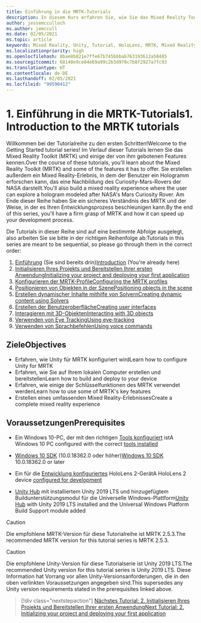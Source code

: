 ```yaml
---
title: Einführung in die MRTK-Tutorials
description: In diesem Kurs erfahren Sie, wie Sie das Mixed Reality Toolkit (MRTK) verwenden, um eine Mixed Reality-Anwendung von Grund auf zu erstellen.
author: jessemcculloch
ms.author: jemccull
ms.date: 02/05/2021
ms.topic: article
keywords: Mixed Reality, Unity, Tutorial, HoloLens, MRTK, Mixed Reality Toolkit, Solver, Eye Tracking, Sprachbefehle
ms.localizationpriority: high
ms.openlocfilehash: 8bae8b821e7ffe67b745bbbab763193612a58485
ms.sourcegitcommit: 68140e9ce84e69a99c2b3d970c7b8f2927a7fc93
ms.translationtype: HT
ms.contentlocale: de-DE
ms.lasthandoff: 02/05/2021
ms.locfileid: "99590412"
---
```

# <a name="1-introduction-to-the-mrtk-tutorials"></a><span data-ttu-id="53532-104">1. Einführung in die MRTK-Tutorials</span><span class="sxs-lookup"><span data-stu-id="53532-104">1. Introduction to the MRTK tutorials</span></span>

<span data-ttu-id="53532-105">Willkommen bei der Tutorialreihe zu den ersten Schritten!</span><span class="sxs-lookup"><span data-stu-id="53532-105">Welcome to the Getting Started tutorial series!</span></span> <span data-ttu-id="53532-106">Im Verlauf dieser Tutorials lernen Sie das Mixed Reality Toolkit (MRTK) und einige der von ihm gebotenen Features kennen.</span><span class="sxs-lookup"><span data-stu-id="53532-106">Over the course of these tutorials, you'll learn about the Mixed Reality Toolkit (MRTK) and some of the features it has to offer.</span></span> <span data-ttu-id="53532-107">Sie erstellen außerdem ein Mixed Reality-Erlebnis, in dem der Benutzer ein Hologramm erforschen kann, das eine Nachbildung des Curiosity-Mars-Rovers der NASA darstellt.</span><span class="sxs-lookup"><span data-stu-id="53532-107">You'll also build a mixed reality experience where the user can explore a hologram modeled after NASA's Mars Curiosity Rover.</span></span> <span data-ttu-id="53532-108">Am Ende dieser Reihe haben Sie ein sicheres Verständnis des MRTK und der Weise, in der es Ihren Entwicklungsprozess beschleunigen kann.</span><span class="sxs-lookup"><span data-stu-id="53532-108">By the end of this series, you'll have a firm grasp of MRTK and how it can speed up your development process.</span></span>

<span data-ttu-id="53532-109">Die Tutorials in dieser Reihe sind auf eine bestimmte Abfolge ausgelegt, also arbeiten Sie sie bitte in der richtigen Reihenfolge ab:</span><span class="sxs-lookup"><span data-stu-id="53532-109">Tutorials in this series are meant to be sequential, so please go through them in the correct order:</span></span>

1. <span data-ttu-id="53532-110">[Einführung](mr-learning-base-01.md) (Sie sind bereits drin)</span><span class="sxs-lookup"><span data-stu-id="53532-110">[Introduction](mr-learning-base-01.md) (You're already here)</span></span>
2. [<span data-ttu-id="53532-111">Initialisieren Ihres Projekts und Bereitstellen Ihrer ersten Anwendung</span><span class="sxs-lookup"><span data-stu-id="53532-111">Initializing your project and deploying your first application</span></span>](mr-learning-base-02.md)
3. [<span data-ttu-id="53532-112">Konfigurieren der MRTK-Profile</span><span class="sxs-lookup"><span data-stu-id="53532-112">Configuring the MRTK profiles</span></span>](mr-learning-base-03.md)
4. [<span data-ttu-id="53532-113">Positionieren von Objekten in der Szene</span><span class="sxs-lookup"><span data-stu-id="53532-113">Positioning objects in the scene</span></span>](mr-learning-base-04.md)
5. [<span data-ttu-id="53532-114">Erstellen dynamischer Inhalte mithilfe von Solvern</span><span class="sxs-lookup"><span data-stu-id="53532-114">Creating dynamic content using Solvers</span></span>](mr-learning-base-05.md)
6. [<span data-ttu-id="53532-115">Erstellen der Benutzeroberfläche</span><span class="sxs-lookup"><span data-stu-id="53532-115">Creating user interfaces</span></span>](mr-learning-base-06.md)
7. [<span data-ttu-id="53532-116">Interagieren mit 3D-Objekten</span><span class="sxs-lookup"><span data-stu-id="53532-116">Interacting with 3D objects</span></span>](mr-learning-base-07.md)
8. [<span data-ttu-id="53532-117">Verwenden von Eye Tracking</span><span class="sxs-lookup"><span data-stu-id="53532-117">Using eye-tracking</span></span>](mr-learning-base-08.md)
9. [<span data-ttu-id="53532-118">Verwenden von Sprachbefehlen</span><span class="sxs-lookup"><span data-stu-id="53532-118">Using voice commands</span></span>](mr-learning-base-09.md)

## <a name="objectives"></a><span data-ttu-id="53532-119">Ziele</span><span class="sxs-lookup"><span data-stu-id="53532-119">Objectives</span></span>

* <span data-ttu-id="53532-120">Erfahren, wie Unity für MRTK konfiguriert wird</span><span class="sxs-lookup"><span data-stu-id="53532-120">Learn how to configure Unity for MRTK</span></span>
* <span data-ttu-id="53532-121">Erfahren, wie Sie auf Ihrem lokalen Computer erstellen und bereitstellen</span><span class="sxs-lookup"><span data-stu-id="53532-121">Learn how to build and deploy to your device</span></span>
* <span data-ttu-id="53532-122">Erfahren, wie einige der Schlüsselfunktionen des MRTK verwendet werden</span><span class="sxs-lookup"><span data-stu-id="53532-122">Learn how to use some of MRTK's key features</span></span>
* <span data-ttu-id="53532-123">Erstellen eines umfassenden Mixed Reality-Erlebnisses</span><span class="sxs-lookup"><span data-stu-id="53532-123">Create a complete mixed reality experience</span></span>

## <a name="prerequisites"></a><span data-ttu-id="53532-124">Voraussetzungen</span><span class="sxs-lookup"><span data-stu-id="53532-124">Prerequisites</span></span>

* <span data-ttu-id="53532-125">Ein Windows 10-PC, der mit den richtigen [Tools konfiguriert](../../install-the-tools.md) ist</span><span class="sxs-lookup"><span data-stu-id="53532-125">A Windows 10 PC configured with the correct [tools installed](../../install-the-tools.md)</span></span>
* <span data-ttu-id="53532-126">[Windows 10 SDK](https://developer.microsoft.com/windows/downloads/windows-10-sdk/) (10.0.18362.0 oder höher)</span><span class="sxs-lookup"><span data-stu-id="53532-126">[Windows 10 SDK](https://developer.microsoft.com/windows/downloads/windows-10-sdk/) 10.0.18362.0 or later</span></span>
* <span data-ttu-id="53532-127">Ein für die [Entwicklung konfiguriertes](../../platform-capabilities-and-apis/using-visual-studio.md#enabling-developer-mode) HoloLens 2-Gerät</span><span class="sxs-lookup"><span data-stu-id="53532-127">A HoloLens 2 device [configured for development](../../platform-capabilities-and-apis/using-visual-studio.md#enabling-developer-mode)</span></span>

* <span data-ttu-id="53532-128"><a href="https://docs.unity3d.com/Manual/GettingStartedInstallingHub.html" target="_blank">Unity Hub</a> mit installiertem Unity 2019 LTS und hinzugefügtem Buildunterstützungsmodul für die Universelle Windows-Plattform</span><span class="sxs-lookup"><span data-stu-id="53532-128"><a href="https://docs.unity3d.com/Manual/GettingStartedInstallingHub.html" target="_blank">Unity Hub</a> with Unity 2019 LTS installed and the Universal Windows Platform Build Support module added</span></span>

> [!CAUTION]
> <span data-ttu-id="53532-129">Die empfohlene MRTK-Version für diese Tutorialreihe ist MRTK 2.5.3.</span><span class="sxs-lookup"><span data-stu-id="53532-129">The recommended MRTK version for this tutorial series is MRTK 2.5.3.</span></span>

> [!CAUTION]
> <span data-ttu-id="53532-130">Die empfohlene Unity-Version für diese Tutorialserie ist Unity 2019 LTS.</span><span class="sxs-lookup"><span data-stu-id="53532-130">The recommended Unity version for this tutorial series is Unity 2019 LTS.</span></span> <span data-ttu-id="53532-131">Diese Information hat Vorrang vor allen Unity-Versionsanforderungen, die in den oben verlinkten Voraussetzungen angegeben sind.</span><span class="sxs-lookup"><span data-stu-id="53532-131">This supersedes any Unity version requirements stated in the prerequisites linked above.</span></span>

> [!div class="nextstepaction"]
> [<span data-ttu-id="53532-132">Nächstes Tutorial: 2. Initialisieren Ihres Projekts und Bereitstellen Ihrer ersten Anwendung</span><span class="sxs-lookup"><span data-stu-id="53532-132">Next Tutorial: 2. Initializing your project and deploying your first application</span></span>](mr-learning-base-02.md)
